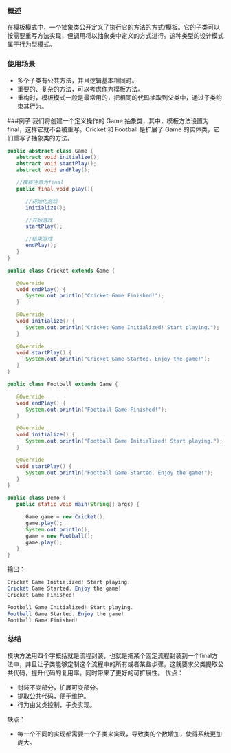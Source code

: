 ### 概述
在模板模式中，一个抽象类公开定义了执行它的方法的方式/模板。它的子类可以按需要重写方法实现，但调用将以抽象类中定义的方式进行。这种类型的设计模式属于行为型模式。

### 使用场景
- 多个子类有公共方法，并且逻辑基本相同时。
- 重要的、复杂的方法，可以考虑作为模板方法。
- 重构时，模板模式一般是最常用的，把相同的代码抽取到父类中，通过子类约束其行为。

###例子
我们将创建一个定义操作的 Game 抽象类，其中，模板方法设置为 final，这样它就不会被重写。Cricket 和 Football 是扩展了 Game 的实体类，它们重写了抽象类的方法。

```java
public abstract class Game {
   abstract void initialize();
   abstract void startPlay();
   abstract void endPlay();

   //模板注意为final
   public final void play(){

      //初始化游戏
      initialize();

      //开始游戏
      startPlay();

      //结束游戏
      endPlay();
   }
}
```
```java
public class Cricket extends Game {

   @Override
   void endPlay() {
      System.out.println("Cricket Game Finished!");
   }

   @Override
   void initialize() {
      System.out.println("Cricket Game Initialized! Start playing.");
   }

   @Override
   void startPlay() {
      System.out.println("Cricket Game Started. Enjoy the game!");
   }
}

```
```java
public class Football extends Game {

   @Override
   void endPlay() {
      System.out.println("Football Game Finished!");
   }

   @Override
   void initialize() {
      System.out.println("Football Game Initialized! Start playing.");
   }

   @Override
   void startPlay() {
      System.out.println("Football Game Started. Enjoy the game!");
   }
}
```
```java
public class Demo {
   public static void main(String[] args) {

      Game game = new Cricket();
      game.play();
      System.out.println();
      game = new Football();
      game.play();        
   }
}
```
输出：

```java
Cricket Game Initialized! Start playing.
Cricket Game Started. Enjoy the game!
Cricket Game Finished!

Football Game Initialized! Start playing.
Football Game Started. Enjoy the game!
Football Game Finished!
```

### 总结
模块方法用四个字概括就是流程封装，也就是把某个固定流程封装到一个final方法中，并且让子类能够定制这个流程中的所有或者某些步骤，这就要求父类提取公共代码，提升代码的复用率。同时带来了更好的可扩展性。
优点：

- 封装不变部分，扩展可变部分。
- 提取公共代码，便于维护。 
- 行为由父类控制，子类实现。

缺点：

  - 每一个不同的实现都需要一个子类来实现，导致类的个数增加，使得系统更加庞大。


